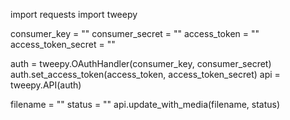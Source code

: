 import requests
import tweepy 

consumer_key = ""
consumer_secret = ""
access_token = ""
access_token_secret = ""

auth = tweepy.OAuthHandler(consumer_key, consumer_secret) 
auth.set_access_token(access_token, access_token_secret) 
api = tweepy.API(auth) 

filename = ""
status = ""
api.update_with_media(filename, status)
